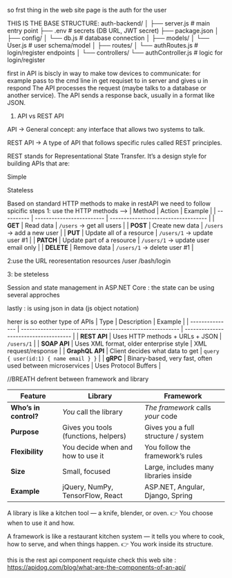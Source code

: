 so frst thing in the web site page is the auth for the user 

THIS IS THE BASE STRUCTURE:
    auth-backend/
    │
    ├── server.js           # main entry point
    ├── .env                # secrets (DB URL, JWT secret)
    ├── package.json
    │
    ├── config/
    │   └── db.js           # database connection
    │
    ├── models/
    │   └── User.js         # user schema/model
    │
    ├── routes/
    │   └── authRoutes.js   # login/register endpoints
    │
    └── controllers/
        └── authController.js  # logic for login/register




first in API is biscly in way to make tow devices to communicate:
    for example pass to the cmd line in get requiset to in server and gives u in respond
    The API processes the request (maybe talks to a database or another service).
    The API sends a response back, usually in a format like JSON.


1. API vs REST API

API → General concept: any interface that allows two systems to talk.

REST API → A type of API that follows specific rules called REST principles.


REST stands for Representational State Transfer.
It’s a design style for building APIs that are:

Simple

Stateless

Based on standard HTTP methods
to make in restAPI we need to follow spicific steps
1: use the HTTP methods -->
| Method     | Action                    | Example                             |
| ---------- | ------------------------- | ----------------------------------- |
| **GET**    | Read data                 | `/users` → get all users            |
| **POST**   | Create new data           | `/users` → add a new user           |
| **PUT**    | Update all of a resource  | `/users/1` → update user #1         |
| **PATCH**  | Update part of a resource | `/users/1` → update user email only |
| **DELETE** | Remove data               | `/users/1` → delete user #1         |

2:use the URL reoresentation resources /user   /bash/login  

3: be steteless

Session and state management in ASP.NET Core :
the state can be using several approches


lastly : is using json in data (js object notation)


herer is so eother type of APIs
| Type            | Description                                               | Example                               |
| --------------- | --------------------------------------------------------- | ------------------------------------- |
| **REST API**    | Uses HTTP methods + URLs + JSON                           | `/users/1`                            |
| **SOAP API**    | Uses XML format, older enterprise style                   | XML request/response                  |
| **GraphQL API** | Client decides what data to get                           | `query { user(id:1) { name email } }` |
| **gRPC**        | Binary-based, very fast, often used between microservices | Uses Protocol Buffers                 |



//BREATH
defrent between framework and library

| Feature               | **Library**                          | **Framework**                         |
| --------------------- | ------------------------------------ | ------------------------------------- |
| **Who’s in control?** | *You* call the library               | *The framework* calls *your* code     |
| **Purpose**           | Gives you tools (functions, helpers) | Gives you a full structure / system   |
| **Flexibility**       | You decide when and how to use it    | You follow the framework’s rules      |
| **Size**              | Small, focused                       | Large, includes many libraries inside |
| **Example**           | jQuery, NumPy, TensorFlow, React     | ASP.NET, Angular, Django, Spring      |

A library is like a kitchen tool — a knife, blender, or oven.
👉 You choose when to use it and how.

A framework is like a restaurant kitchen system —
it tells you where to cook, how to serve, and when things happen.
👉 You work inside its structure.




this is the rest api component requiste
check this web site : https://apidog.com/blog/what-are-the-components-of-an-api/



